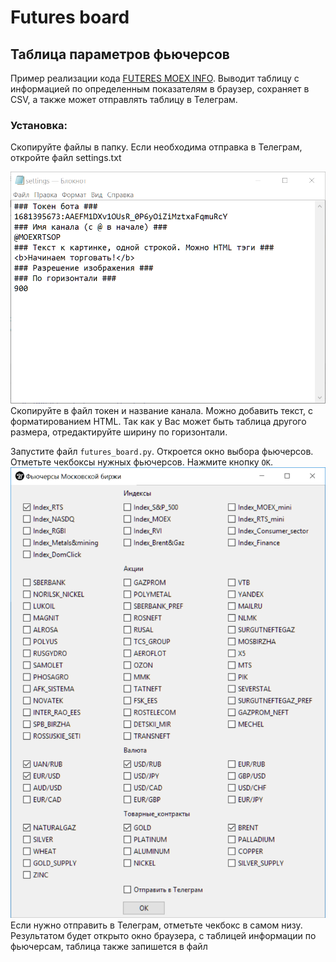 # Futures board
## Таблица параметров фьючерсов
Пример реализации кода [FUTERES MOEX INFO](https://github.com/madby31/futures_moex_info). Выводит таблицу с информацией по определенным показателям в браузер, сохраняет в CSV, а также может отправлять таблицу в Телеграм.
### Установка:

Скопируйте файлы в папку. Если необходима отправка в Телеграм, откройте файл settings.txt

![Файл settings.txt](/pictures/fsetting.png)
Скопируйте в файл токен и название канала. Можно добавить текст, с форматированием HTML. Так как у Вас может быть таблица другого размера, отредактируйте ширину по горизонтали.

Запустите файл `futures_board.py`. Откроется окно выбора фьючерсов. Отметьте чекбоксы нужных фьючерсов. Нажмите кнопку `ОК`.
![Окно программы](/pictures/Windowtk.png)
Если нужно отправить в Телеграм, отметьте чекбокс в самом низу.
Результатом будет открыто окно браузера, с таблицей информации по фьючерсам, таблица также запишется в файл
